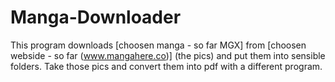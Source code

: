 # Manga-Downloader
This program downloads [choosen manga - so far MGX] from [choosen webside - so far (www.mangahere.co)] (the pics) and put them into sensible folders.
Take those pics and convert them into pdf with a different program.
